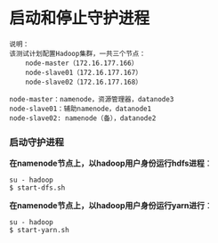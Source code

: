 启动和停止守护进程
=================================================================================
```
说明：
该测试计划配置Hadoop集群，一共三个节点：
    node-master（172.16.177.166）
    node-slave01（172.16.177.167）
    node-slave02（172.16.177.168）

node-master：namenode，资源管理器，datanode3
node-slave01：辅助namenode，datanode1
node-slave02: namenode（备），datanode2
```

### 启动守护进程
**在namenode节点上，以hadoop用户身份运行hdfs进程**：
```shell
su - hadoop
$ start-dfs.sh
```
**在namenode节点上，以hadoop用户身份运行yarn进行**：
```shell
su - hadoop
$ start-yarn.sh
```
